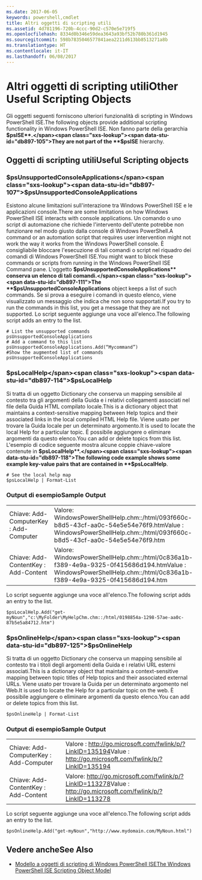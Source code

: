 ```yaml
---
ms.date: 2017-06-05
keywords: powershell,cmdlet
title: Altri oggetti di scripting utili
ms.assetid: 4d781196-720b-4ccc-90d2-c570e5e719f5
ms.openlocfilehash: 8334d0b346e59dea3643a93bf52b780b361d1945
ms.sourcegitcommit: 598b7835046577841aea2211d613bb8513271a8b
ms.translationtype: HT
ms.contentlocale: it-IT
ms.lasthandoff: 06/08/2017
---
```

# <a name="other-useful-scripting-objects"></a><span data-ttu-id="db897-103">Altri oggetti di scripting utili</span><span class="sxs-lookup"><span data-stu-id="db897-103">Other Useful Scripting Objects</span></span>
  <span data-ttu-id="db897-104">Gli oggetti seguenti forniscono ulteriori funzionalità di scripting in Windows PowerShell ISE.</span><span class="sxs-lookup"><span data-stu-id="db897-104">The following objects provide additional scripting functionality in Windows PowerShell ISE.</span></span> <span data-ttu-id="db897-105">Non fanno parte della gerarchia **$psISE**.</span><span class="sxs-lookup"><span data-stu-id="db897-105">They are not part of the **$psISE** hierarchy.</span></span>

## <a name="useful-scripting-objects"></a><span data-ttu-id="db897-106">Oggetti di scripting utili</span><span class="sxs-lookup"><span data-stu-id="db897-106">Useful Scripting objects</span></span>

### <a name="psunsupportedconsoleapplications"></a><span data-ttu-id="db897-107">$psUnsupportedConsoleApplications</span><span class="sxs-lookup"><span data-stu-id="db897-107">$psUnsupportedConsoleApplications</span></span>
 <span data-ttu-id="db897-108">Esistono alcune limitazioni sull'interazione tra Windows PowerShell ISE e le applicazioni console.</span><span class="sxs-lookup"><span data-stu-id="db897-108">There are some limitations on how Windows PowerShell ISE interacts with console applications.</span></span> <span data-ttu-id="db897-109">Un comando o uno script di automazione che richiede l'intervento dell'utente potrebbe non funzionare nel modo giusto dalla console di Windows PowerShell.</span><span class="sxs-lookup"><span data-stu-id="db897-109">A command or an automation script that requires user intervention might not work the way it works from the Windows PowerShell console.</span></span> <span data-ttu-id="db897-110">È consigliabile bloccare l'esecuzione di tali comandi o script nel riquadro dei comandi di Windows PowerShell ISE.</span><span class="sxs-lookup"><span data-stu-id="db897-110">You might want to block these commands or scripts from running in the Windows PowerShell ISE Command pane.</span></span> <span data-ttu-id="db897-111">L'oggetto **$psUnsupportedConsoleApplications** conserva un elenco di tali comandi.</span><span class="sxs-lookup"><span data-stu-id="db897-111">The **$psUnsupportedConsoleApplications** object keeps a list of such commands.</span></span> <span data-ttu-id="db897-112">Se si prova a eseguire i comandi in questo elenco, viene visualizzato un messaggio che indica che non sono supportati.</span><span class="sxs-lookup"><span data-stu-id="db897-112">If you try to run the commands in this list, you get a message that they are not supported.</span></span> <span data-ttu-id="db897-113">Lo script seguente aggiunge una voce all'elenco.</span><span class="sxs-lookup"><span data-stu-id="db897-113">The following script adds an entry to the list.</span></span>

```
# List the unsupported commands
psUnsupportedConsoleApplications
# Add a command to this list
psUnsupportedConsoleApplications.Add(“Mycommand”)
#Show the augmented list of commands
psUnsupportedConsoleApplications

```

### <a name="pslocalhelp"></a><span data-ttu-id="db897-114">$psLocalHelp</span><span class="sxs-lookup"><span data-stu-id="db897-114">$psLocalHelp</span></span>
 <span data-ttu-id="db897-115">Si tratta di un oggetto Dictionary che conserva un mapping sensibile al contesto tra gli argomenti della Guida e i relativi collegamenti associati nel file della Guida HTML compilato locale.</span><span class="sxs-lookup"><span data-stu-id="db897-115">This is a dictionary object that maintains a context-sensitive mapping between Help topics and their associated links in the local compiled HTML Help file.</span></span> <span data-ttu-id="db897-116">Viene usato per trovare la Guida locale per un determinato argomento.</span><span class="sxs-lookup"><span data-stu-id="db897-116">It is used to locate the local Help for a particular topic.</span></span> <span data-ttu-id="db897-117">È possibile aggiungere o eliminare argomenti da questo elenco.</span><span class="sxs-lookup"><span data-stu-id="db897-117">You can add or delete topics from this list.</span></span> <span data-ttu-id="db897-118">L'esempio di codice seguente mostra alcune coppie chiave-valore contenute in **$psLocalHelp**.</span><span class="sxs-lookup"><span data-stu-id="db897-118">The following code example shows some example key-value pairs that are contained in **$psLocalHelp**.</span></span>

```
# See the local help map
$psLocalHelp | Format-List

```

### <a name="sample-output"></a><span data-ttu-id="db897-119">Output di esempio</span><span class="sxs-lookup"><span data-stu-id="db897-119">Sample Output</span></span>

|||
|-|-|
|<span data-ttu-id="db897-120">Chiave: Add-Computer</span><span class="sxs-lookup"><span data-stu-id="db897-120">Key : Add-Computer</span></span>|<span data-ttu-id="db897-121">Valore: WindowsPowerShellHelp.chm::/html/093f660c-b8d5-43cf-aa0c-54e5e54e76f9.htm</span><span class="sxs-lookup"><span data-stu-id="db897-121">Value : WindowsPowerShellHelp.chm::/html/093f660c-b8d5-43cf-aa0c-54e5e54e76f9.htm</span></span>|
|<span data-ttu-id="db897-122">Chiave: Add-Content</span><span class="sxs-lookup"><span data-stu-id="db897-122">Key : Add-Content</span></span>|<span data-ttu-id="db897-123">Valore: WindowsPowerShellHelp.chm::/html/0c836a1b-f389-4e9a-9325-0f415686d194.htm</span><span class="sxs-lookup"><span data-stu-id="db897-123">Value : WindowsPowerShellHelp.chm::/html/0c836a1b-f389-4e9a-9325-0f415686d194.htm</span></span>|

 <span data-ttu-id="db897-124">Lo script seguente aggiunge una voce all'elenco.</span><span class="sxs-lookup"><span data-stu-id="db897-124">The following script adds an entry to the list.</span></span>

```
$psLocalHelp.Add("get-myNoun","c:\MyFolder\MyHelpChm.chm::/html/0198854a-1298-57ae-aa0c-87b5e5a84712.htm")
```

### <a name="psonlinehelp"></a><span data-ttu-id="db897-125">$psOnlineHelp</span><span class="sxs-lookup"><span data-stu-id="db897-125">$psOnlineHelp</span></span>
 <span data-ttu-id="db897-126">Si tratta di un oggetto Dictionary che conserva un mapping sensibile al contesto tra i titoli degli argomenti della Guida e i relativi URL esterni associati.</span><span class="sxs-lookup"><span data-stu-id="db897-126">This is a dictionary object that maintains a context-sensitive mapping between topic titles of Help topics and their associated external URLs.</span></span> <span data-ttu-id="db897-127">Viene usato per trovare la Guida per un determinato argomento nel Web.</span><span class="sxs-lookup"><span data-stu-id="db897-127">It is used to locate the Help for a particular topic on the web.</span></span> <span data-ttu-id="db897-128">È possibile aggiungere o eliminare argomenti da questo elenco.</span><span class="sxs-lookup"><span data-stu-id="db897-128">You can add or delete topics from this list.</span></span>

```
$psOnlineHelp | Format-List

```

### <a name="sample-output"></a><span data-ttu-id="db897-129">Output di esempio</span><span class="sxs-lookup"><span data-stu-id="db897-129">Sample Output</span></span>

|||
|-|-|
|<span data-ttu-id="db897-130">Chiave: Add-Computer</span><span class="sxs-lookup"><span data-stu-id="db897-130">Key : Add-Computer</span></span>|<span data-ttu-id="db897-131">Valore : http://go.microsoft.com/fwlink/p/?LinkID=135194</span><span class="sxs-lookup"><span data-stu-id="db897-131">Value : http://go.microsoft.com/fwlink/p/?LinkID=135194</span></span>|
|<span data-ttu-id="db897-132">Chiave: Add-Content</span><span class="sxs-lookup"><span data-stu-id="db897-132">Key : Add-Content</span></span>|<span data-ttu-id="db897-133">Valore: http://go.microsoft.com/fwlink/p/?LinkID=113278</span><span class="sxs-lookup"><span data-stu-id="db897-133">Value : http://go.microsoft.com/fwlink/p/?LinkID=113278</span></span>|

 <span data-ttu-id="db897-134">Lo script seguente aggiunge una voce all'elenco.</span><span class="sxs-lookup"><span data-stu-id="db897-134">The following script adds an entry to the list.</span></span>

```
$psOnlineHelp.Add("get-myNoun","http://www.mydomain.com/MyNoun.html")
```

## <a name="see-also"></a><span data-ttu-id="db897-135">Vedere anche</span><span class="sxs-lookup"><span data-stu-id="db897-135">See Also</span></span>
- [<span data-ttu-id="db897-136">Modello a oggetti di scripting di Windows PowerShell ISE</span><span class="sxs-lookup"><span data-stu-id="db897-136">The Windows PowerShell ISE Scripting Object Model</span></span>](../../core-powershell/ise/The-Windows-PowerShell-ISE-Scripting-Object-Model.md)

  
